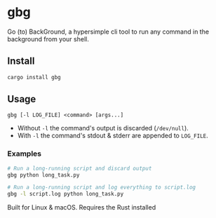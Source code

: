 # gbg

Go (to) BackGround, a hypersimple cli tool to run any command in the background from your shell.

## Install

```bash
cargo install gbg
```

## Usage

```text
gbg [-l LOG_FILE] <command> [args...]
```

- Without `-l` the command's output is discarded (`/dev/null`).
- With `-l` the command's stdout & stderr are appended to `LOG_FILE`.

### Examples

```bash
# Run a long-running script and discard output
gbg python long_task.py

# Run a long-running script and log everything to script.log
gbg -l script.log python long_task.py
```

Built for Linux & macOS. Requires the Rust installed